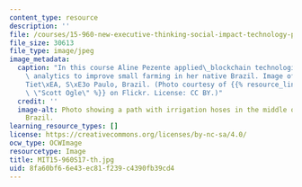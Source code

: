 ```yaml
---
content_type: resource
description: ''
file: /courses/15-960-new-executive-thinking-social-impact-technology-projects-fall-2017-spring-2018/8fa60bf66e43ec81f239c4390fb39cd4_MIT15-960S17-th.jpg
file_size: 30613
file_type: image/jpeg
image_metadata:
  caption: "In this course Aline Pezente applied\_blockchain technologies, AI, and\
    \ analytics to improve small farming in her native Brazil. Image of a farm in\_\
    Tiet\xEA, S\xE3o Paulo, Brazil. (Photo courtesy of {{% resource_link \"234480fc-a153-40ad-95c4-c81d0d0f67d0\"\
    \ \"Scott Ogle\" %}} on Flickr. License: CC BY.)"
  credit: ''
  image-alt: Photo showing a path with irrigation hoses in the middle of a farm in
    Brazil.
learning_resource_types: []
license: https://creativecommons.org/licenses/by-nc-sa/4.0/
ocw_type: OCWImage
resourcetype: Image
title: MIT15-960S17-th.jpg
uid: 8fa60bf6-6e43-ec81-f239-c4390fb39cd4
---
```

